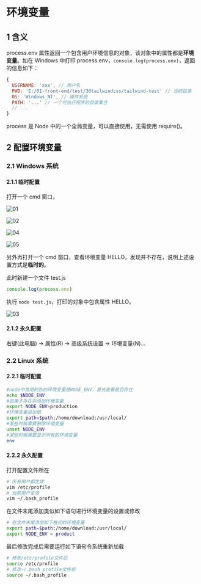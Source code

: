 # 环境变量

## 1 含义

process.env 属性返回一个包含用户环境信息的对象，该对象中的属性都是**环境变量**。如在 Windows 中打印 process.env，`console.log(process.env)`，返回的信息如下：

```js
{
  USERNAME: 'xxx', // 用户名
  PWD: 'E:/01-front-end/test/30tailwindcss/tailwind-test' // 当前目录
  OS: 'Windows_NT', // 操作系统
  PATH: '...' // 一个可执行程序的目录集合
  // ...
}
```

process 是 Node 中的一个全局变量，可以直接使用，无需使用 require()。

## 2 配置环境变量

### 2.1 Windows 系统

#### 2.1.1 临时配置

打开一个 cmd 窗口，

![01](/images/20230719/16.png)

![02](/images/20230719/17.png)

![04](/images/20230719/19.png)

![05](/images/20230719/20.png)

另外再打开一个 cmd 窗口，查看环境变量 HELLO，发现并不存在，说明上述设置方式是**临时的**。

此时新建一个文件 test.js

```js
console.log(process.env)
```

执行 `node test.js`，打印的对象中包含属性 HELLO。

![03](/images/20230719/18.png)

#### 2.1.2 永久配置

右键(此电脑) -> 属性(R) -> 高级系统设置 -> 环境变量(N)...

### 2.2 Linux 系统

#### 2.2.1 临时配置

```sh
#node中常用的到的环境变量是NODE_ENV，首先查看是否存在
echo $NODE_ENV
#如果不存在则添加环境变量
export NODE_ENV=production
#环境变量追加值
export path=$path:/home/download:/usr/local/
#某些时候需要删除环境变量
unset NODE_ENV
#某些时候需要显示所有的环境变量
env
```

#### 2.2.2 永久配置

打开配置文件所在

```sh
# 所有用户都生效
vim /etc/profile
# 当前用户生效
vim ~/.bash_profile
```

在文件末尾添加类似如下语句进行环境变量的设置或修改

```sh
# 在文件末尾添加如下格式的环境变量
export path=$path:/home/download:/usr/local/
export NODE_ENV = product
```

最后修改完成后需要运行如下语句令系统重新加载

```sh
# 修改/etc/profile文件后
source /etc/profile
# 修改~/.bash_profile文件后
source ~/.bash_profile
```